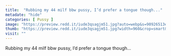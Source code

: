 ```yaml
---
title:  "Rubbing my 44 milf bbw pussy, I’d prefer a tongue though..."
metadate: "hide"
categories: [ Pussy ]
image: "https://preview.redd.it/iude3qsagjm51.jpg?auto=webp&s=90926513eb7b5c570f569f950b5c171a9cbcb5b6"
thumb: "https://preview.redd.it/iude3qsagjm51.jpg?width=960&crop=smart&auto=webp&s=1460f357e9704e1a584a186bd650aa78ddf97716"
visit: ""
---
```

Rubbing my 44 milf bbw pussy, I’d prefer a tongue though...
